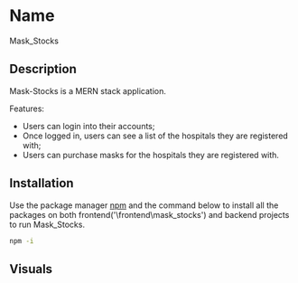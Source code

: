 # Name

Mask_Stocks

## Description

Mask-Stocks is a MERN stack application.

Features:

- Users can login into their accounts;
- Once logged in, users can see a list of the hospitals they are registered with;
- Users can purchase masks for the hospitals they are registered with.

## Installation

Use the package manager [npm](https://docs.npmjs.com/downloading-and-installing-node-js-and-npm) and the command below to install all the packages on both frontend('\frontend\mask_stocks') and backend projects to run Mask_Stocks.

```bash
npm -i
```

## Visuals
